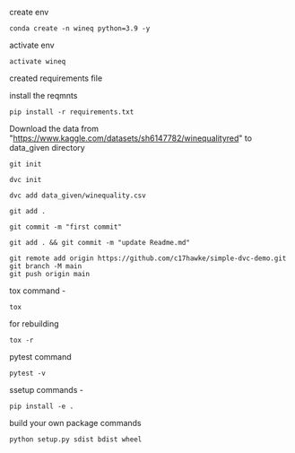 create env

```wind cmd
conda create -n wineq python=3.9 -y
```

activate env
```window cmd
activate wineq
```

created requirements file

install the reqmnts
``` window cmd
pip install -r requirements.txt
````

Download the data from "https://www.kaggle.com/datasets/sh6147782/winequalityred" to data_given directory

```
git init
```
```
dvc init
```
```
dvc add data_given/winequality.csv
```

```
git add .
```
```
git commit -m "first commit"
```
```
git add . && git commit -m "update Readme.md"
```

```
git remote add origin https://github.com/c17hawke/simple-dvc-demo.git
git branch -M main
git push origin main
```
tox command -
```
tox
```
for rebuilding
```
tox -r
```
pytest command
```
pytest -v
```

ssetup commands -
```
pip install -e .
```

build your own package commands
```
python setup.py sdist bdist wheel
```
